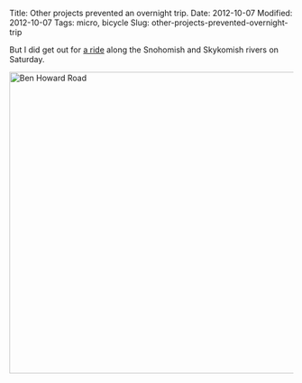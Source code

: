 Title: Other projects prevented an overnight trip.
Date: 2012-10-07
Modified: 2012-10-07
Tags: micro, bicycle
Slug: other-projects-prevented-overnight-trip

But I did get out for [a ride](https://maps.google.com/maps?saddr=Everett,+WA&daddr=Snohomish,+WA+to:Monroe,+WA+to:47.8631369,-121.878538+to:Sultan,+WA+to:47.8453,-121.87308+to:Monroe,+WA+to:Everett,+WA&hl=en&ll=47.926005,-121.969528&spn=0.265026,0.716171&sll=47.853947,-122.01416&sspn=0.132697,0.358086&geocode=FekZ3AIdIVi3-ClbL_UEZACQVDGQR7Jx8kkkBw%3BFawX2wId9-24-CkfgeGSoqmaVDHvF069OFM9BQ%3BFRE32gId8t66-Cmld7_3VqaaVDHhmigui_P3dw%3BFWBV2gId9ke8-CkVIqw_aqSaVDE5ph-7k21DDQ%3BFUlT2gIdQjq9-Ckj1yZym6SaVDEwE55IZ1hu7g%3BFbQP2gIdSF28-CnB9-e-9aOaVDHk6r4xMo3e7A%3BFRE32gId8t66-Cmld7_3VqaaVDHhmigui_P3dw%3BFekZ3AIdIVi3-ClbL_UEZACQVDGQR7Jx8kkkBw&oq=ev&dirflg=b&mra=ls&via=3,5&t=m&z=11&lci=bike) along the Snohomish and Skykomish rivers on Saturday.

<a href="http://www.flickr.com/photos/pigmonkey/8065226332/" title="Ben Howard Road by Pig Monkey, on Flickr"><img src="https://farm9.staticflickr.com/8040/8065226332_62af3dfbd8_c.jpg" width="800" height="534" alt="Ben Howard Road"></a>
